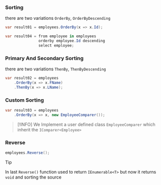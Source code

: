 ### Sorting
there are two variations `OrderBy`, `OrderByDescending`
```csharp
var result01 = employees.OrderBy(x => x.Id);

var result04 = from employee in employees
               orderby employee.Id descending
               select employee;

```
### Primary And Secondary Sorting
there are two variations `ThenBy`, `ThenByDescending`
```csharp
var result02 = employees
	.OrderBy(x => x.FName)
	.ThenBy(x => x.LName);
```
### Custom Sorting

```csharp
var result03 = employees
	.OrderBy(x => x, new EmployeeComparer());
```

>[!INFO]
>We Implement a user defined class `EmployeeComparer` which inherit the `IComparer<Employee>`
### Reverse

```csharp
employees.Reverse();
```

>[!TIP]
>In last `Reverse()` function used to return `IEnumerable<T>` but now it returns `void` and sorting the source